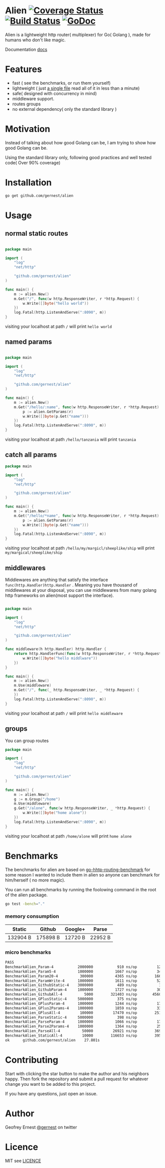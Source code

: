 # Alien [![Coverage Status](https://coveralls.io/repos/github/gernest/alien/badge.svg?branch=master)](https://coveralls.io/github/gernest/alien?branch=master) [![Build Status](https://travis-ci.org/gernest/alien.svg?branch=master)](https://travis-ci.org/gernest/alien) [![GoDoc](https://godoc.org/github.com/gernest/alien?status.svg)](https://godoc.org/github.com/gernest/alien)

Alien is a lightweight http router( multiplexer) for Go( Golang ), made for
humans who don't like magic.

Documentation [docs](https://godoc.org/github.com/gernest/alien)

# Features

  * fast ( see the benchmarks, or run them yourself)
* lightweight ( just [a single file](alien.go) read all of it in less than a minute)
* safe( designed with concurrency in mind)
* middleware support.
* routes groups
* no external dependency( only the standard library )


# Motivation
Instead of talking about how good Golang can be, I am trying to show how good Golang
can be.

Using the standard library only, following good practices and well tested code(
Over 90% coverage)

# Installation

```bash
go get github.com/gernest/alien
```

# Usage

## normal static routes

```go

package main

import (
	"log"
	"net/http"

	"github.com/gernest/alien"
)

func main() {
	m := alien.New()
	m.Get("/", func(w http.ResponseWriter, r *http.Request) {
		w.Write([]byte("hello world"))
	})
	log.Fatal(http.ListenAndServe(":8090", m))
}
```

visiting your localhost at path `/` will print `hello world`

## named params

```go

package main

import (
	"log"
	"net/http"

	"github.com/gernest/alien"
)

func main() {
	m := alien.New()
	m.Get("/hello/:name", func(w http.ResponseWriter, r *http.Request) {
		p := alien.GetParams(r)
		w.Write([]byte(p.Get("name")))
	})
	log.Fatal(http.ListenAndServe(":8090", m))
}
```

visiting your localhost at path `/hello/tanzania` will print `tanzania`

## catch all params
```go
package main

import (
	"log"
	"net/http"

	"github.com/gernest/alien"
)

func main() {
	m := alien.New()
	m.Get("/hello/*name", func(w http.ResponseWriter, r *http.Request) {
		p := alien.GetParams(r)
		w.Write([]byte(p.Get("name")))
	})
	log.Fatal(http.ListenAndServe(":8090", m))
}
```

visiting your localhost at path `/hello/my/margicl/sheeplike/ship` will print 
`my/margical/sheeplike/ship`

## middlewares
Middlewares are anything that satisfy the interface
`func(http.Handler)http.Handler` . Meaning you have thousand of middlewares at
your disposal, you can use middlewares from many golang http frameworks on
alien(most support the interface).


```go

package main

import (
	"log"
	"net/http"

	"github.com/gernest/alien"
)

func middleware(h http.Handler) http.Handler {
	return http.HandlerFunc(func(w http.ResponseWriter, r *http.Request) {
		w.Write([]byte("hello middlware"))
	})
}

func main() {
	m := alien.New()
	m.Use(middleware)
	m.Get("/", func(_ http.ResponseWriter, _ *http.Request) {
	})
	log.Fatal(http.ListenAndServe(":8090", m))
}
```

visiting your localhost at path `/` will print `hello middleware`

## groups

You can group routes

```go
package main

import (
	"log"
	"net/http"

	"github.com/gernest/alien"
)

func main() {
	m := alien.New()
	g := m.Group("/home")
	m.Use(middleware)
	g.Get("/alone", func(w http.ResponseWriter, _ *http.Request) {
		w.Write([]byte("home alone"))
	})
	log.Fatal(http.ListenAndServe(":8090", m))
}
```

visiting your localhost at path `/home/alone` will print `home alone`

# Benchmarks
The benchmarks for alien are based on [go-hhtp-routing-benchmark](https://github.com/julienschmidt/go-http-routing-benchmark) for some reason I wanted to include
them in alien so anyone can benchmark for him/herself ( no more magic).

You can run all benchmarks by running the foolowing command in the root of the
alien package.

```bash
go test -bench="."
```

### memory consumption

Static  | Github  | Google+  | Parse  
-------|----------|----------|-------
132904 B |175898 B  |12720 B   |22952 B

### micro benchmarks

```bash
PASS
BenchmarkAlien_Param-4       	 2000000	       910 ns/op	     128 B/op	       4 allocs/op
BenchmarkAlien_Param5-4      	 1000000	      1667 ns/op	     344 B/op	       8 allocs/op
BenchmarkAlien_Param20-4     	  300000	      4365 ns/op	    1664 B/op	      23 allocs/op
BenchmarkAlien_ParamWrite-4  	 1000000	      1611 ns/op	     520 B/op	       9 allocs/op
BenchmarkAlien_GithubStatic-4	 3000000	       489 ns/op	      16 B/op	       1 allocs/op
BenchmarkAlien_GithubParam-4 	 1000000	      1727 ns/op	     304 B/op	       6 allocs/op
BenchmarkAlien_GithubAll-4   	    5000	    321403 ns/op	   45601 B/op	    1043 allocs/op
BenchmarkAlien_GPlusStatic-4 	 5000000	       375 ns/op	       8 B/op	       1 allocs/op
BenchmarkAlien_GPlusParam-4  	 1000000	      1244 ns/op	     176 B/op	       5 allocs/op
BenchmarkAlien_GPlus2Params-4	 1000000	      1859 ns/op	     336 B/op	       6 allocs/op
BenchmarkAlien_GPlusAll-4    	  100000	     17470 ns/op	    2512 B/op	      62 allocs/op
BenchmarkAlien_ParseStatic-4 	 5000000	       398 ns/op	       8 B/op	       1 allocs/op
BenchmarkAlien_ParseParam-4  	 1000000	      1066 ns/op	     176 B/op	       5 allocs/op
BenchmarkAlien_Parse2Params-4	 1000000	      1364 ns/op	     256 B/op	       6 allocs/op
BenchmarkAlien_ParseAll-4    	   50000	     26921 ns/op	    3696 B/op	      93 allocs/op
BenchmarkAlien_StaticAll-4   	   10000	    116653 ns/op	    3952 B/op	     157 allocs/op
ok  	github.com/gernest/alien	27.801s

```

# Contributing
Start with clicking the star button to make the author and his neighbors happy. Then fork the repository and submit a pull request for whatever change you want to be added to this project.

If you have any questions, just open an issue.

# Author
Geofrey Ernest  [@gernest](https://twitter.com/gernesti) on twitter

# Licence
MIT see [LICENCE](LICENCE)
